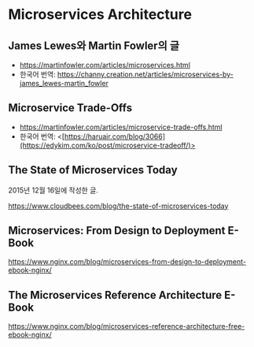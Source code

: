 # Microservices Architecture

## James Lewes와 Martin Fowler의 글

- <https://martinfowler.com/articles/microservices.html>
- 한국어 번역: <https://channy.creation.net/articles/microservices-by-james_lewes-martin_fowler>

## Microservice Trade-Offs

- <https://martinfowler.com/articles/microservice-trade-offs.html>
- 한국어 번역: <[https://haruair.com/blog/3066](https://edykim.com/ko/post/microservice-tradeoff/)>

## The State of Microservices Today

2015년 12월 16일에 작성한 글.

<https://www.cloudbees.com/blog/the-state-of-microservices-today>

## Microservices: From Design to Deployment E-Book

<https://www.nginx.com/blog/microservices-from-design-to-deployment-ebook-nginx/>

## The Microservices Reference Architecture E-Book

<https://www.nginx.com/blog/microservices-reference-architecture-free-ebook-nginx/>
